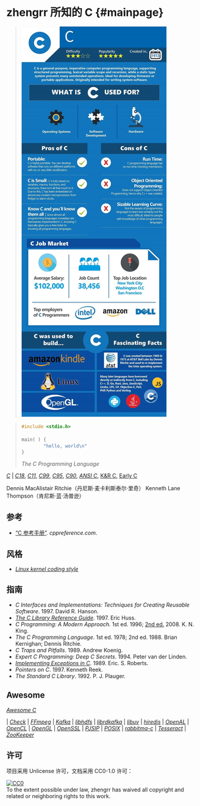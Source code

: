 # zhengrr 所知的 C                                                   {#mainpage}

> [![Should You Learn Python, C, or Ruby to Be a Top Coder?](./README-IMG.jpg)](https://byrslf.co/188a5bdc9f54 "Should You Learn Python, C, or Ruby to Be a Top Coder?")

> ```c
> #include <stdio.h>
>
> main( ) {
>         "hello, world\n"
> }
> ```
>
> *The C Programming Language*

[*C*](http://open-std.org/jtc1/sc22/wg14/ "ISO/IEC JTC1/SC22/WG14 - C")
| [*C18*](https://iso.org/standard/74528.html "ISO/IEC 9899:2018"),
  [*C11*](https://iso.org/standard/57853.html "ISO/IEC 9899:2011"),
  [*C99*](https://iso.org/standard/29237.html "ISO/IEC 9899:1999"),
  [*C95*](https://iso.org/standard/23909.html "ISO/IEC 9899:1990/Amd 1:1995"),
  [*C90*](https://iso.org/standard/17782.html "ISO/IEC 9899:1990"),
  [*ANSI C*](https://ansi.org/search_results?q=ANSI+X3.159-1989 "ANSI X3.159-1989"),
  [K&R C](# "K&R C, 1978"),
  [Early C](# "Early C, 1972")

Dennis MacAlistair Ritchie（丹尼斯·麦卡利斯泰尔·里奇）
Kenneth Lane Thompson（肯尼斯·蓝·汤普逊）

## 参考

*   [“C 参考手册”](https://zh.cppreference.com/w/c). *cppreference.com*.

## 风格

*   [*Linux kernel coding style*](https://github.com/torvalds/linux/blob/master/Documentation/process/coding-style.rst)

## 指南

*   *C Interfaces and Implementations: Techniques for Creating Reusable Software*. 1997. David R. Hanson.
*   [*The C Library Reference Guide*](https://www-s.acm.illinois.edu/webmonkeys/book/c_guide). 1997. Eric Huss.
*   *C Programming: A Modern Approach.* 1st ed. 1996; [2nd ed.](http://knking.com/books/c2) 2008. K. N. King.
*   *The C Programming Language*. 1st ed. 1978; 2nd ed. 1988. Brian Kernighan; Dennis Ritchie.
*   *C Traps and Pitfalls*. 1989. Andrew Koenig.
*   *Expert C Programming: Deep C Secrets*. 1994. Peter van der Linden.
*   [*Implementing Exceptions in C*](http://hpl.hp.com/techreports/Compaq-DEC/SRC-RR-40.pdf). 1989. Eric. S. Roberts.
*   *Pointers on C*. 1997. Kenneth Reek.
*   *The Standard C Library*. 1992. P. J. Plauger.

## Awesome

[*Awesome C*](https://notabug.org/koz.ross/awesome-c)

| [*Check*](https://libcheck.github.io/check)
| [*FFmpeg*](https://ffmpeg.org/)
| [*Kafka*](https://kafka.apache.org/)
| [*libhdfs*](https://hadoop.apache.org/docs/current/hadoop-project-dist/hadoop-hdfs/LibHdfs.html)
| [*librdkafka*](https://github.com/edenhill/librdkafka)
| [*libuv*](https://libuv.org/)
| [*hiredis*](https://github.com/redis/hiredis)
| [*OpenAL*](https://openal.org/)
| [*OpenCL*](https://khronos.org/opencl/)
| [*OpenGL*](https://opengl.org/)
| [*OpenSSL*](https://openssl.org/)
| [*PJSIP*](https://pjsip.org/)
| [*POSIX*](https://wikipedia.org/wiki/POSIX)
| [*rabbitmq-c*](https://github.com/alanxz/rabbitmq-c)
| [*Tesseract*](https://github.com/tesseract-ocr/tesseract)
| [*ZooKeeper*](https://zookeeper.apache.org/)

## 许可

项目采用 Unlicense 许可，文档采用 CC0-1.0 许可：

<p xmlns:dct="https://purl.org/dc/terms/">
  <a rel="license"
     href="https://creativecommons.org/publicdomain/zero/1.0/">
    <img src="https://licensebuttons.net/p/zero/1.0/88x31.png" style="border-style: none;" alt="CC0" />
  </a>
  <br />
  To the extent possible under law,
  <span resource="[_:publisher]" rel="dct:publisher">
    <span property="dct:title">zhengrr</span></span>
  has waived all copyright and related or neighboring rights to this work.
</p>
